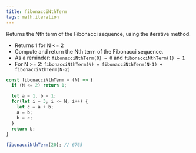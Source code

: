 ```yaml
---
title: fibonacciNthTerm
tags: math,iteration
---
```


Returns the Nth term of the Fibonacci sequence, using the iterative method.

- Returns 1 for N <= 2
- Compute and return the Nth term of the Fibonacci sequence.
- As a reminder: `fibonacciNthTerm(0) = 0` and `fibonacciNthTerm(1) = 1`
- For N >= 2: `fibonacciNthTerm(N) = fibonacciNthTerm(N-1) + fibonacciNthTerm(N-2)`

```js
const fibonacciNthTerm = (N) => {
  if (N <= 2) return 1;

  let a = 1, b = 1;
  for(let i = 3; i <= N; i++) {
    let c = a + b;
    a = b;
    b = c;
  }
  return b;
}
```

```js
fibonacciNthTerm(20); // 6765
```
